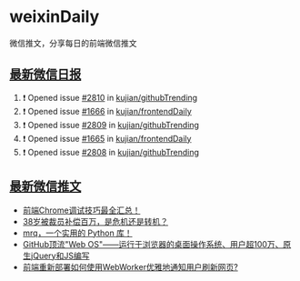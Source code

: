 # weixinDaily
微信推文，分享每日的前端微信推文

## [最新微信日报](https://github.com/kujian/weixinDaily/issues)

<!--START_SECTION:activity-->
1. ❗ Opened issue [#2810](https://github.com/kujian/githubTrending/issues/2810) in [kujian/githubTrending](https://github.com/kujian/githubTrending)
2. ❗ Opened issue [#1666](https://github.com/kujian/frontendDaily/issues/1666) in [kujian/frontendDaily](https://github.com/kujian/frontendDaily)
3. ❗ Opened issue [#2809](https://github.com/kujian/githubTrending/issues/2809) in [kujian/githubTrending](https://github.com/kujian/githubTrending)
4. ❗ Opened issue [#1665](https://github.com/kujian/frontendDaily/issues/1665) in [kujian/frontendDaily](https://github.com/kujian/frontendDaily)
5. ❗ Opened issue [#2808](https://github.com/kujian/githubTrending/issues/2808) in [kujian/githubTrending](https://github.com/kujian/githubTrending)
<!--END_SECTION:activity-->


## [最新微信推文](https://weixin.qdkfweb.cn/)

<!-- BLOG-POST-LIST:START -->
- [前端Chrome调试技巧最全汇总！](https://weixin.qdkfweb.cn/41407.html)
- [38岁被裁员补偿百万，是危机还是转机？](https://weixin.qdkfweb.cn/41374.html)
- [mrq，一个实用的 Python 库！](https://weixin.qdkfweb.cn/41392.html)
- [GitHub顶流&quot;Web OS&quot;——运行于浏览器的桌面操作系统、用户超100万、原生jQuery和JS编写](https://weixin.qdkfweb.cn/41404.html)
- [前端重新部署如何使用WebWorker优雅地通知用户刷新网页?](https://weixin.qdkfweb.cn/41405.html)
<!-- BLOG-POST-LIST:END -->